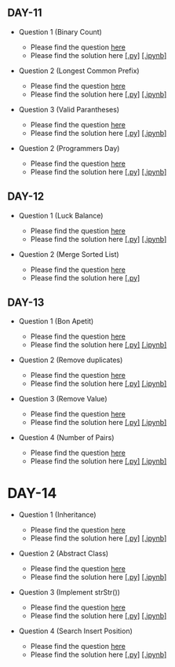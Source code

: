 ## DAY-11

* Question 1 (Binary Count)
    * Please find the question [here](./Day-11/Question-1/question.pdf)
    * Please find the solution here [[.py]](./Day-11/Question-1/solution.py) [[.ipynb]](./Day-11/Question-1/solution.ipynb)

* Question 2 (Longest Common Prefix)
    * Please find the question [here](https://leetcode.com/problems/longest-common-prefix/)
    * Please find the solution here [[.py]](./Day-11/Question-2/solution.py) [[.ipynb]](./Day-11/Question-2/solution.ipynb)

* Question 3 (Valid Parantheses)
    * Please find the question [here](https://leetcode.com/problems/valid-parentheses)
    * Please find the solution here [[.py]](./Day-11/Question-4/solution.py) [[.ipynb]](./Day-11/Question-2/solution.ipynb)

* Question 2 (Programmers Day)
    * Please find the question [here](./Day-11/Question-4/question.pdf)
    * Please find the solution here [[.py]](./Day-11/Question-4/solution.py) [[.ipynb]](./Day-11/Question-4/solution.ipynb)


## DAY-12

* Question 1 (Luck Balance)
    * Please find the question [here](./Day-12/Question-1/question.pdf)
    * Please find the solution here [[.py]](./Day-12/Question-1/solution.py) [[.ipynb]](./Day-12/Question-1/solution.ipynb)

* Question 2 (Merge Sorted List)
    * Please find the question [here](https://leetcode.com/problems/merge-two-sorted-lists/)
    * Please find the solution here [[.py]](./Day-12/Question-2/solution.py)

## DAY-13

* Question 1 (Bon Apetit)
    * Please find the question [here](./Day-13/Question-1/question.pdf)
    * Please find the solution here [[.py]](./Day-13/Question-1/solution.py) [[.ipynb]](./Day-13/Question-1/solution.ipynb)

* Question 2 (Remove duplicates)
    * Please find the question [here](https://leetcode.com/problems/remove-duplicates-from-sorted-array/)
    * Please find the solution here [[.py]](./Day-13/Question-2/solution.py) [[.ipynb]](./Day-13/Question-2/solution.ipynb)

* Question 3 (Remove Value)
    * Please find the question [here](https://leetcode.com/problems/remove-element/submissions/)
    * Please find the solution here [[.py]](./Day-13/Question-3/solution.py) [[.ipynb]](./Day-13/Question-3/solution.ipynb)

* Question 4 (Number of Pairs)
    * Please find the question [here](./Day-13/Question-4/question.pdf)
    * Please find the solution here [[.py]](./Day-13/Question-4/solution.py) [[.ipynb]](./Day-13/Question-4/solution.ipynb)

# DAY-14

* Question 1 (Inheritance)
    * Please find the question [here](./Day-14/Question-1/question.pdf)
    * Please find the solution here [[.py]](./Day-14/Question-1/solution.py) [[.ipynb]](./Day-14/Question-1/solution.ipynb)

* Question 2 (Abstract Class)
    * Please find the question [here](./Day-14/Question-2/question.pdf)
    * Please find the solution here [[.py]](./Day-14/Question-2/solution.py) [[.ipynb]](./Day-14/Question-2solution.ipynb)

* Question 3 (Implement strStr())
    * Please find the question [here](https://leetcode.com/problems/implement-strstr)
    * Please find the solution here [[.py]](./Day-14/Question-3/solution.py) [[.ipynb]](./Day-14/Question-3/solution.ipynb)

* Question 4 (Search Insert Position)
    * Please find the question [here](https://leetcode.com/problems/search-insert-position/)
    * Please find the solution here [[.py]](./Day-14/Question-4/solution.py) [[.ipynb]](./Day-14/Question-4/solution.ipynb)